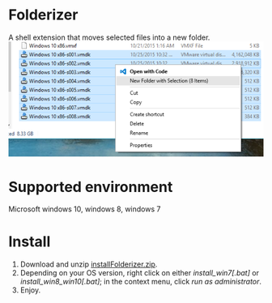 # Folderizer
A shell extension that moves selected files into a new folder.
![screenshot](capture.png)
# Supported environment
Microsoft windows 10, windows 8, windows 7

# Install
1. Download and unzip [installFolderizer.zip](http://oz.nthu.edu.tw/~u932014/installFolderizer.zip).
2. Depending on your OS version, right click on either *install_win7[.bat]* or *install_win8_win10[.bat]*; in the context menu, click *run as administrator*.
3. Enjoy.
